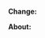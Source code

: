 <!--
Thanks for contributing to GLang!!!

Below, describe what you added in detail so we can review your PR asap.
-->
**Change:**
<simple-description>

**About:**
<!-- Go into detail about what the purposed change is -->
<detailed-description>
